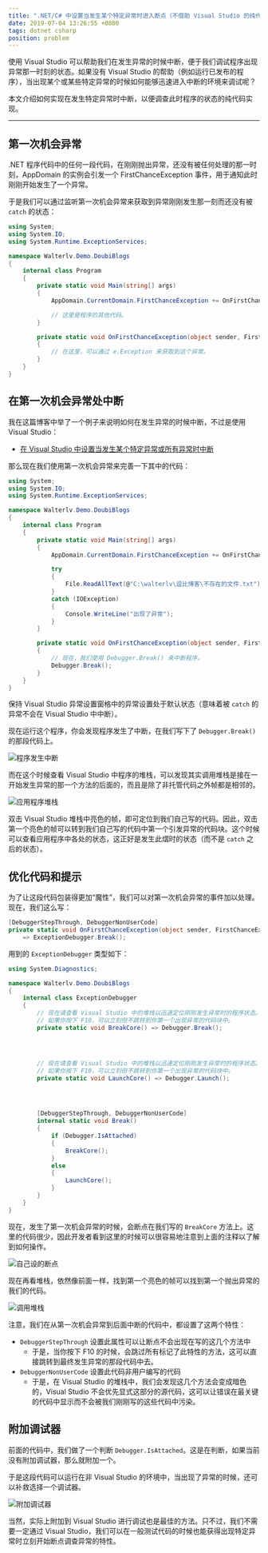 ```yaml
---
title: ".NET/C# 中设置当发生某个特定异常时进入断点（不借助 Visual Studio 的纯代码实现）"
date: 2019-07-04 13:26:55 +0800
tags: dotnet csharp
position: problem
---
```


使用 Visual Studio 可以帮助我们在发生异常的时候中断，便于我们调试程序出现异常那一时刻的状态。如果没有 Visual Studio 的帮助（例如运行已发布的程序），当出现某个或某些特定异常的时候如何能够迅速进入中断的环境来调试呢？

本文介绍如何实现在发生特定异常时中断，以便调查此时程序的状态的纯代码实现。

---

## 第一次机会异常

.NET 程序代码中的任何一段代码，在刚刚抛出异常，还没有被任何处理的那一时刻，AppDomain 的实例会引发一个 FirstChanceException 事件，用于通知此时刚刚开始发生了一个异常。

于是我们可以通过监听第一次机会异常来获取到异常刚刚发生那一刻而还没有被 `catch` 的状态：

```csharp
using System;
using System.IO;
using System.Runtime.ExceptionServices;

namespace Walterlv.Demo.DoubiBlogs
{
    internal class Program
    {
        private static void Main(string[] args)
        {
            AppDomain.CurrentDomain.FirstChanceException += OnFirstChanceException;

            // 这里是程序的其他代码。
        }

        private static void OnFirstChanceException(object sender, FirstChanceExceptionEventArgs e)
        {
            // 在这里，可以通过 e.Exception 来获取到这个异常。
        }
    }
}
```

## 在第一次机会异常处中断

我在这篇博客中举了一个例子来说明如何在发生异常的时候中断，不过是使用 Visual Studio：

- [在 Visual Studio 中设置当发生某个特定异常或所有异常时中断](/post/break-when-a-specific-exception-throw-in-visual-studio)

那么现在我们使用第一次机会异常来完善一下其中的代码：

```csharp
using System;
using System.IO;
using System.Runtime.ExceptionServices;

namespace Walterlv.Demo.DoubiBlogs
{
    internal class Program
    {
        private static void Main(string[] args)
        {
            AppDomain.CurrentDomain.FirstChanceException += OnFirstChanceException;

            try
            {
                File.ReadAllText(@"C:\walterlv\逗比博客\不存在的文件.txt");
            }
            catch (IOException)
            {
                Console.WriteLine("出现了异常");
            }
        }

        private static void OnFirstChanceException(object sender, FirstChanceExceptionEventArgs e)
        {
            // 现在，我们使用 Debugger.Break() 来中断程序。
            Debugger.Break();
        }
    }
}
```

保持 Visual Studio 异常设置窗格中的异常设置处于默认状态（意味着被 `catch` 的异常不会在 Visual Studio 中中断）。

现在运行这个程序，你会发现程序发生了中断，在我们写下了 `Debugger.Break()` 的那段代码上。

![程序发生中断](/static/posts/2019-07-04-13-08-47.png)

而在这个时候查看 Visual Studio 中程序的堆栈，可以发现其实调用堆栈是接在一开始发生异常的那一个方法的后面的，而且是除了非托管代码之外帧都是相邻的。

![应用程序堆栈](/static/posts/2019-07-04-10-28-05.png)

双击 Visual Studio 堆栈中亮色的帧，即可定位到我们自己写的代码。因此，双击第一个亮色的帧可以转到我们自己写的代码中第一个引发异常的代码块。这个时候可以查看应用程序中各处的状态，这正好是发生此熠时的状态（而不是 `catch` 之后的状态）。

## 优化代码和提示

为了让这段代码包装得更加“魔性”，我们可以对第一次机会异常的事件加以处理。现在，我们这么写：

```csharp
[DebuggerStepThrough, DebuggerNonUserCode]
private static void OnFirstChanceException(object sender, FirstChanceExceptionEventArgs e)
    => ExceptionDebugger.Break();
```

用到的 `ExceptionDebugger` 类型如下：

```csharp
using System.Diagnostics;

namespace Walterlv.Demo.DoubiBlogs
{
    internal class ExceptionDebugger
    {
        // 现在请查看 Visual Studio 中的堆栈以迅速定位刚刚发生异常时的程序状态。
        // 如果你按下 F10，可以立刻但不跳转到你第一个出现异常的代码块中。
        private static void BreakCore() => Debugger.Break();




        // 现在请查看 Visual Studio 中的堆栈以迅速定位刚刚发生异常时的程序状态。
        // 如果你按下 F10，可以立刻但不跳转到你第一个出现异常的代码块中。
        private static void LaunchCore() => Debugger.Launch();




        [DebuggerStepThrough, DebuggerNonUserCode]
        internal static void Break()
        {
            if (Debugger.IsAttached)
            {
                BreakCore();
            }
            else
            {
                LaunchCore();
            }
        }
    }
}
```

现在，发生了第一次机会异常的时候，会断点在我们写的 `BreakCore` 方法上。这里的代码很少，因此开发者看到这里的时候可以很容易地注意到上面的注释以了解到如何操作。

![自己设的断点](/static/posts/2019-07-04-13-18-59.png)

现在再看堆栈，依然像前面一样，找到第一个亮色的帧可以找到第一个抛出异常的我们的代码。

![调用堆栈](/static/posts/2019-07-04-13-18-19.png)

注意，我们在从第一次机会异常到后面中断的代码中，都设置了这两个特性：

- `DebuggerStepThrough` 设置此属性可以让断点不会出现在写的这几个方法中
    - 于是，当你按下 F10 的时候，会跳过所有标记了此特性的方法，这可以直接跳转到最终发生异常的那段代码中去。
- `DebuggerNonUserCode` 设置此代码非用户编写的代码
    - 于是，在 Visual Studio 的堆栈中，我们会发现这几个方法会变成暗色的，Visual Studio 不会优先显式这部分的源代码，这可以让错误在最关键的代码中显示而不会被我们刚刚写的这些代码中污染。

## 附加调试器

前面的代码中，我们做了一个判断 `Debugger.IsAttached`。这是在判断，如果当前没有附加调试器，那么就附加一个。

于是这段代码可以运行在非 Visual Studio 的环境中，当出现了异常的时候，还可以补救选择一个调试器。

![附加调试器](/static/posts/2019-07-04-13-25-12.png)

当然，实际上附加到 Visual Studio 进行调试也是最佳的方法。只不过，我们不需要一定通过 Visual Studio，我们可以在一般测试代码的时候也能获得出现特定异常时立刻开始断点调查异常的特性。

